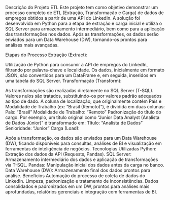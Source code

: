 Descrição do Projeto ETL
Este projeto tem como objetivo demonstrar um processo completo de ETL (Extração, Transformação e Carga) de dados de empregos obtidos a partir de uma API do LinkedIn. A solução foi desenvolvida em Python para a etapa de extração e carga inicial e utiliza o SQL Server para armazenamento intermediário, bem como para a aplicação das transformações nos dados. Após as transformações, os dados serão enviados para um Data Warehouse (DW), tornando-os prontos para análises mais avançadas.

Etapas do Processo
Extração (Extract):

Utilização de Python para consumir a API de empregos do LinkedIn, filtrando por palavra-chave e localidade.
Os dados, inicialmente em formato JSON, são convertidos para um DataFrame e, em seguida, inseridos em uma tabela do SQL Server.
Transformação (Transform):

As transformações são realizadas diretamente no SQL Server (T-SQL).
Valores nulos são tratados, substituindo-os por valores padrão adequados ao tipo de dado.
A coluna de localização, que originalmente contém País e Modalidade de Trabalho (ex: “Brasil (Remoto)”), é dividida em duas colunas:
País: “Brasil”
Modalidade de Trabalho: “Remoto”
Padronização do título do cargo. Por exemplo, um título original como “Junior Data Analyst (Analista de Dados Júnior)” é transformado em:
Título: “Analista de Dados”
Senioridade: “Junior”
Carga (Load):

Após a transformação, os dados são enviados para um Data Warehouse (DW), ficando disponíveis para consultas, análises de BI e visualização em ferramentas de inteligência de negócios.
Tecnologias Utilizadas
Python: Extração dos dados da API (Requests, Pandas).
SQL Server: Armazenamento intermediário dos dados e aplicação de transformações via T-SQL.
Pandas: Manipulação inicial dos dados antes da carga no banco.
Data Warehouse (DW): Armazenamento final dos dados prontos para análise.
Benefícios
Automação do processo de coleta de dados do LinkedIn.
Limpeza, padronização e tratamento de inconsistências.
Dados consolidados e padronizados em um DW, prontos para análises mais aprofundadas, relatórios gerenciais e integração com ferramentas de BI.
